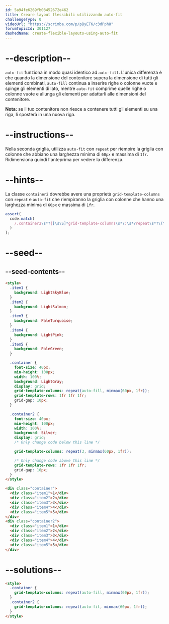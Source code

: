 ```yaml
---
id: 5a94fe6269fb03452672e462
title: Creare layout flessibili utilizzando auto-fit
challengeType: 0
videoUrl: "https://scrimba.com/p/pByETK/c3dPph8"
forumTopicId: 301127
dashedName: create-flexible-layouts-using-auto-fit
---
```


# --description--

`auto-fit` funziona in modo quasi identico ad `auto-fill`. L'unica differenza è che quando la dimensione del contenitore supera la dimensione di tutti gli elementi combinati, `auto-fill` continua a inserire righe o colonne vuote e spinge gli elementi di lato, mentre `auto-fit` comprime quelle righe o colonne vuote e allunga gli elementi per adattarli alle dimensioni del contenitore.

**Nota:** se il tuo contenitore non riesce a contenere tutti gli elementi su una riga, li sposterà in una nuova riga.

# --instructions--

Nella seconda griglia, utilizza `auto-fit` con `repeat` per riempire la griglia con colonne che abbiano una larghezza minima di `60px` e massima di `1fr`. Ridimensiona quindi l'anteprima per vedere la differenza.

# --hints--

La classe `container2` dovrebbe avere una proprietà `grid-template-columns` con `repeat` e `auto-fit` che riempiranno la griglia con colonne che hanno una larghezza minima di `60px` e massima di `1fr`.

```js
assert(
  code.match(
    /.container2\s*?{[\s\S]*grid-template-columns\s*?:\s*?repeat\s*?\(\s*?auto-fit\s*?,\s*?minmax\s*?\(\s*?60px\s*?,\s*?1fr\s*?\)\s*?\)\s*?;[\s\S]*}/gi
  )
);
```

# --seed--

## --seed-contents--

```html
<style>
  .item1 {
    background: LightSkyBlue;
  }
  .item2 {
    background: LightSalmon;
  }
  .item3 {
    background: PaleTurquoise;
  }
  .item4 {
    background: LightPink;
  }
  .item5 {
    background: PaleGreen;
  }

  .container {
    font-size: 40px;
    min-height: 100px;
    width: 100%;
    background: LightGray;
    display: grid;
    grid-template-columns: repeat(auto-fill, minmax(60px, 1fr));
    grid-template-rows: 1fr 1fr 1fr;
    grid-gap: 10px;
  }

  .container2 {
    font-size: 40px;
    min-height: 100px;
    width: 100%;
    background: Silver;
    display: grid;
    /* Only change code below this line */

    grid-template-columns: repeat(3, minmax(60px, 1fr));

    /* Only change code above this line */
    grid-template-rows: 1fr 1fr 1fr;
    grid-gap: 10px;
  }
</style>

<div class="container">
  <div class="item1">1</div>
  <div class="item2">2</div>
  <div class="item3">3</div>
  <div class="item4">4</div>
  <div class="item5">5</div>
</div>
<div class="container2">
  <div class="item1">1</div>
  <div class="item2">2</div>
  <div class="item3">3</div>
  <div class="item4">4</div>
  <div class="item5">5</div>
</div>
```

# --solutions--

```html
<style>
  .container {
    grid-template-columns: repeat(auto-fill, minmax(60px, 1fr));
  }
  .container2 {
    grid-template-columns: repeat(auto-fit, minmax(60px, 1fr));
  }
</style>
```
